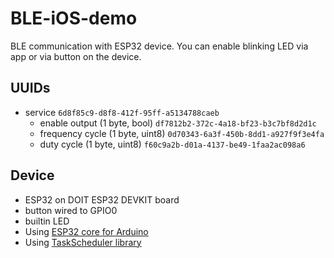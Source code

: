  # BLE-iOS-demo

BLE communication with ESP32 device. You can enable blinking LED via app or via button on the device.

## UUIDs

* service `6d8f85c9-d8f8-412f-95ff-a5134788caeb`
  * enable output (1 byte, bool) `df7812b2-372c-4a18-bf23-b3c7bf8d2d1c`
  * frequency cycle (1 byte, uint8) `0d70343-6a3f-450b-8dd1-a927f9f3e4fa`
  * duty cycle (1 byte, uint8) `f60c9a2b-d01a-4137-be49-1faa2ac098a6`

## Device

* ESP32 on DOIT ESP32 DEVKIT board
* button wired to GPIO0
* builtin LED
* Using [ESP32 core for Arduino](https://github.com/espressif/arduino-esp32)
* Using [TaskScheduler library](https://github.com/arkhipenko/TaskScheduler)
